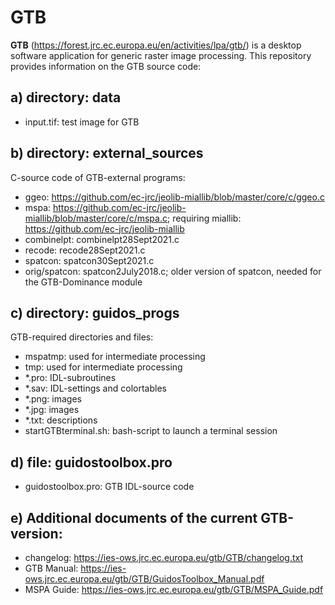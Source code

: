 # GTB
**GTB** (https://forest.jrc.ec.europa.eu/en/activities/lpa/gtb/) is a desktop software application for generic raster image processing.
This repository provides information on the GTB source code:

a) directory: data
-----------
-   input.tif: test image for GTB

b) directory: external_sources
-------
C-source code of GTB-external programs:
-   ggeo: https://github.com/ec-jrc/jeolib-miallib/blob/master/core/c/ggeo.c
-   mspa: https://github.com/ec-jrc/jeolib-miallib/blob/master/core/c/mspa.c; requiring miallib: https://github.com/ec-jrc/jeolib-miallib
-   combinelpt: combinelpt28Sept2021.c
-   recode: recode28Sept2021.c
-   spatcon: spatcon30Sept2021.c
-   orig/spatcon: spatcon2July2018.c; older version of spatcon, needed for the GTB-Dominance module

c) directory: guidos_progs
------
GTB-required directories and files:
-   mspatmp: used for intermediate processing
-   tmp: used for intermediate processing
-   *.pro: IDL-subroutines
-   *.sav: IDL-settings and colortables
-   *.png: images
-   *.jpg: images
-   *.txt: descriptions
-   startGTBterminal.sh: bash-script to launch a terminal session

d) file: guidostoolbox.pro
------
-   guidostoolbox.pro: GTB IDL-source code

e) Additional documents of the current GTB-version:
-----
-   changelog: https://ies-ows.jrc.ec.europa.eu/gtb/GTB/changelog.txt
-   GTB Manual: https://ies-ows.jrc.ec.europa.eu/gtb/GTB/GuidosToolbox_Manual.pdf
-   MSPA Guide: https://ies-ows.jrc.ec.europa.eu/gtb/GTB/MSPA_Guide.pdf
